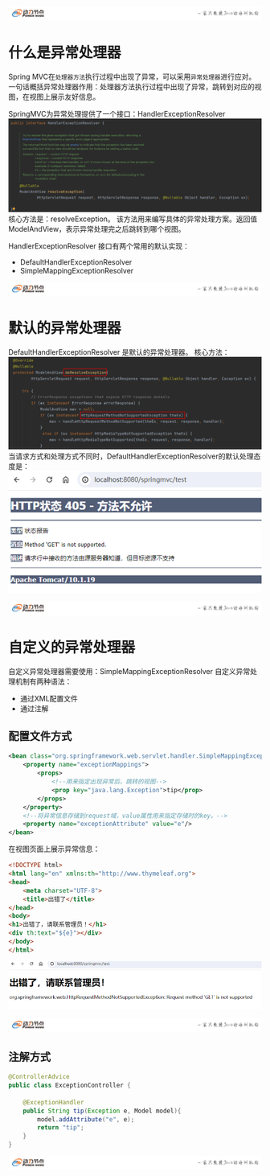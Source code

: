 ![标头.jpg](images/1692002570088-3338946f-42b3-4174-8910-7e749c31e950.jpeg)
# 什么是异常处理器
Spring MVC在`处理器方法`执行过程中出现了异常，可以采用`异常处理器`进行应对。
一句话概括异常处理器作用：处理器方法执行过程中出现了异常，跳转到对应的视图，在视图上展示友好信息。

SpringMVC为异常处理提供了一个接口：HandlerExceptionResolver
![image.png](images/1711683439894-1af197f8-20d1-401b-8704-11d51b131670.png)
核心方法是：resolveException。
该方法用来编写具体的异常处理方案。返回值ModelAndView，表示异常处理完之后跳转到哪个视图。

HandlerExceptionResolver 接口有两个常用的默认实现：

- DefaultHandlerExceptionResolver
- SimpleMappingExceptionResolver

![标头.jpg](images/1692002570088-3338946f-42b3-4174-8910-7e749c31e950.jpeg)
# 默认的异常处理器
DefaultHandlerExceptionResolver 是默认的异常处理器。
核心方法：
![image.png](images/1711683759071-a2b84ecf-92c8-46e2-a040-8b5c113446f2.png)
当请求方式和处理方式不同时，DefaultHandlerExceptionResolver的默认处理态度是：
![image.png](images/1711683899955-8f7b2a54-716a-4b36-8550-e4630f695bca.png)

![标头.jpg](images/1692002570088-3338946f-42b3-4174-8910-7e749c31e950.jpeg)
# 自定义的异常处理器
自定义异常处理器需要使用：SimpleMappingExceptionResolver
自定义异常处理机制有两种语法：

- 通过XML配置文件
- 通过注解
## 配置文件方式
```xml
<bean class="org.springframework.web.servlet.handler.SimpleMappingExceptionResolver">
    <property name="exceptionMappings">
        <props>
            <!--用来指定出现异常后，跳转的视图-->
            <prop key="java.lang.Exception">tip</prop>
        </props>
    </property>
    <!--将异常信息存储到request域，value属性用来指定存储时的key。-->
    <property name="exceptionAttribute" value="e"/>
</bean>
```
在视图页面上展示异常信息：
```html
<!DOCTYPE html>
<html lang="en" xmlns:th="http://www.thymeleaf.org">
<head>
    <meta charset="UTF-8">
    <title>出错了</title>
</head>
<body>
<h1>出错了，请联系管理员！</h1>
<div th:text="${e}"></div>
</body>
</html>
```
![image.png](images/1711684183329-eb0e9b03-4d1d-442e-9d6b-22384e3bd776.png)

![标头.jpg](images/1692002570088-3338946f-42b3-4174-8910-7e749c31e950.jpeg)
## 注解方式
```java
@ControllerAdvice
public class ExceptionController {

    @ExceptionHandler
    public String tip(Exception e, Model model){
        model.addAttribute("e", e);
        return "tip";
    }
}
```

![标头.jpg](images/1692002570088-3338946f-42b3-4174-8910-7e749c31e950.jpeg)

